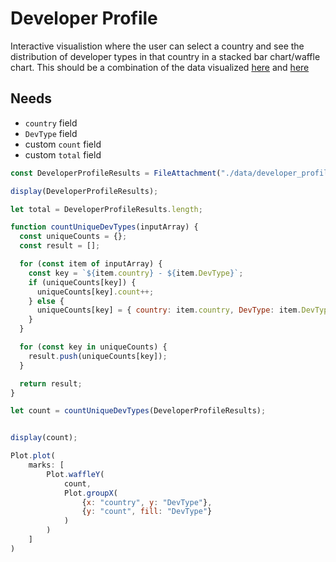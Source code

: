 # Developer Profile

Interactive visualistion where the user can select a country and see the distribution of developer types in that country in a stacked bar chart/waffle chart.
This should be a combination of the data visualized [here](https://survey.stackoverflow.co/2024/developer-profile#education) and [here](https://survey.stackoverflow.co/2024/developer-profile#5-geography)


## Needs
- `country` field
- `DevType` field
- custom `count` field
- custom `total` field

```js
const DeveloperProfileResults = FileAttachment("./data/developer_profile.json").json();
```

```js
display(DeveloperProfileResults);
```

```js
let total = DeveloperProfileResults.length;

function countUniqueDevTypes(inputArray) {
  const uniqueCounts = {};
  const result = [];

  for (const item of inputArray) {
    const key = `${item.country} - ${item.DevType}`;
    if (uniqueCounts[key]) {
      uniqueCounts[key].count++;
    } else {
      uniqueCounts[key] = { country: item.country, DevType: item.DevType, count: 1 };
    }
  }

  for (const key in uniqueCounts) {
    result.push(uniqueCounts[key]);
  }

  return result;
}

let count = countUniqueDevTypes(DeveloperProfileResults);


display(count);
```

```js
Plot.plot(
    marks: [
        Plot.waffleY(
            count,
            Plot.groupX(
                {x: "country", y: "DevType"},
                {y: "count", fill: "DevType"}
            )
        )
    ]
)


```

